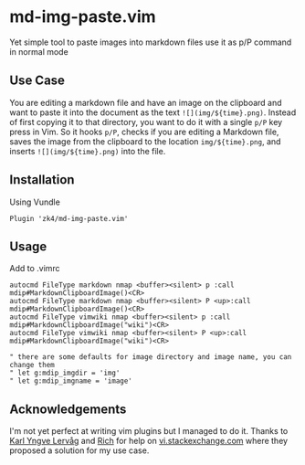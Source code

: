 # md-img-paste.vim
Yet simple tool to paste images into markdown files
use it as p/P command in normal mode

## Use Case
You are editing a markdown file and have an image on the clipboard and want to paste it into the document as the text `![](img/${time}.png)`. Instead of first copying it to that directory, you want to do it with a single `p/P` key press in Vim. So it hooks `p/P`, checks if you are editing a Markdown file, saves the image from the clipboard to the location  `img/${time}.png`, and inserts `![](img/${time}.png)` into the file.

## Installation

Using Vundle
```
Plugin 'zk4/md-img-paste.vim'
```

## Usage
Add to .vimrc
```
autocmd FileType markdown nmap <buffer><silent> p :call mdip#MarkdownClipboardImage()<CR>
autocmd FileType markdown nmap <buffer><silent> P <up>:call mdip#MarkdownClipboardImage()<CR>
autocmd FileType vimwiki nmap <buffer><silent> p :call mdip#MarkdownClipboardImage("wiki")<CR>
autocmd FileType vimwiki nmap <buffer><silent> P <up>:call mdip#MarkdownClipboardImage("wiki")<CR>

" there are some defaults for image directory and image name, you can change them
" let g:mdip_imgdir = 'img'
" let g:mdip_imgname = 'image'
```

## Acknowledgements
I'm not yet perfect at writing vim plugins but I managed to do it. Thanks to [Karl Yngve Lervåg](https://vi.stackexchange.com/users/21/karl-yngve-lerv%C3%A5g) and [Rich](https://vi.stackexchange.com/users/343/rich) for help on [vi.stackexchange.com](https://vi.stackexchange.com/questions/14114/paste-link-to-image-in-clipboard-when-editing-markdown) where they proposed a solution for my use case.


